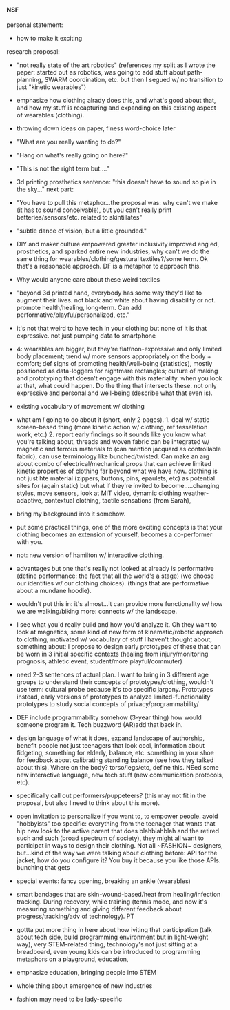 #### NSF
personal statement: 
  - how to make it exciting

research proposal:
  - "not really state of the art robotics" (references my split as I wrote the paper: started out as robotics, was going to add stuff about path-planning, SWARM coordination, etc. but then I segued w/ no transition to just "kinetic wearables")
  - emphasize how clothing alrady does this, and what's good about that, and how my stuff is recapturing and expanding on this existing aspect of wearables (clothing).
  - throwing down ideas on paper, finess word-choice later
  - "What are you really wanting to do?"
  - "Hang on what's really going on here?"
  - "This is not the right term but...."
  - 3d printing prosthetics sentence: "this doesn't have to sound so pie in the sky..." next part:
  - "You have to pull this metaphor...the proposal was: why can't we make (it has to sound conceivable), but you can't really print batteries/sensors/etc. related to skintillates"
  - "subtle dance of vision, but a little grounded."
  - DIY and maker culture empowered greater inclusivity improved eng ed, prosthetics, and sparked entire new industries, why can't we do the same thing for wearables/clothing/gestural textiles?/some term. Ok that's a reasonable approach. DF is a metaphor to approach this.
  - Why would anyone care about these weird textiles
  - "beyond 3d printed hand, everybody has some way they'd like to augment their lives. not black and white about having disability or not. promote health/healing, long-term. Can add performative/playful/personalized, etc."
  - it's not that weird to have tech in your clothing but none of it is that expressive. not just pumping data to smartphone
  - 4: wearables are bigger, but they're flat/non-expressive and only limited body placement; trend w/ more sensors appropriately on the body + comfort; def signs of promoting health/well-being (statistics), mostly positioned as data-loggers for nightmare rectangles; culture of making and prototyping that doesn't engage with this materiality. when you look at that, what could happen. Do the thing that intersects these. not only expressive and personal and well-being (describe what that even is).
  - existing vocabulary of movement w/ clothing
  - what am *I* going to do about it (short, only 2 pages). 1. deal w/ static screen-based thing (more kinetic action w/ clothing, ref tesselation work, etc.) 2. report early findings so it sounds like you know what you're talking about, threads and woven fabric can be integrated w/ magnetic and ferrous materials to (can mention jacquard as controllable fabric), can use terminology like bunched/twisted. Can make an arg about combo of electrical/mechanical props that can achieve limited kinetic properties of clothing far beyond what we have now. clothing is not just hte material (zippers, buttons, pins, epaulets, etc) as potential sites for (again static) but what if they're invited to become.....changing styles, move sensors, look at MIT video, dynamic clothing weather-adaptive, contextual clothing, tactile sensations (from Sarah), 
  - bring my background into it somehow.
  - put some practical things, one of the more exciting concepts is that your clothing becomes an extension of yourself, becomes a co-performer with you.
  - not: new version of hamilton w/ interactive clothing.
  - advantages but one that's really not looked at already is performative (define performance: the fact that all the world's a stage) (we choose our identities w/ our clothing choices). (things that are performative about a mundane hoodie).
  - wouldn't put this in: it's almost...it can provide more functionality w/ how we are walking/biking more: connects w/ the landscape. 
  - I see what you'd really build and how you'd analyze it. Oh they want to look at magnetics, some kind of new form of kinematic/robotic approach to clothing, motivated w/ vocabulary of stuff I haven't thought about, something about: I propose to design early prototypes of these that can be worn in 3 initial specific contexts (healing from injury/monitoring prognosis, athletic event, student/more playful/commuter)

- need 2-3 sentences of actual plan. I want to bring in 3 different age groups to understand their concepts of prototypes/clothing, wouldn't use term: cultural probe because it's too specific jargony. Prototypes instead, early versions of prototypes to analyze limited-functionality prototypes to study social concepts of privacy/programmability/ 
- DEF include programmability somehow (3-year thing) how would someone program it. Tech buzzword (AR)add that back in.
- design language of what it does, expand landscape of authorship, benefit people not just teenagers that look cool, information about fidgeting, something for elderly, balance, etc. something in your shoe for feedback about calibrating standing balance (see how they talked about this). Where on the body? torso/legs/etc, define this. NEed some new interactive language, new tech stuff (new communication protocols, etc).

- specifically call out performers/puppeteers? (this may not fit in the proposal, but also **I** need to think about this more).

- open invitation to personalize if you want to, to empower people. avoid "hobbyists" too specific: everything from the teenager that wants that hip new look to the active parent that does blahblahblah and the retired such and such (broad spectrum of society), they might all want to participat in ways to design their clothing. Not all ~FASHION~ designers, but...kind of the way we were talking about clothing before: API for the jacket, how do you configure it? You buy it because you like those APIs. bunching that gets 

- special events: fancy opening, breaking an ankle (wearables)
- smart bandages that are skin-wound-based/heat from healing/infection tracking. During recovery, while training (tennis mode, and now it's measuring something and giving different feedback about progress/tracking/adv of technology). PT 

- gottta put more thing in here about how iviting that participation (talk about tech side, build programming environment but in light-weight way), very STEM-related thing, technology's not just sitting at a breadboard, even young kids can be introduced to programming metaphors on a playground, education,

- emphasize education, bringing people into STEM
- whole thing about emergence of new industries
- fashion may need to be lady-specific





